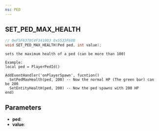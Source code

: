 ```yaml
---
ns: PED
---
```

## SET_PED_MAX_HEALTH

```c
// 0xF5F6378C4F3419D3 0x5533F60B
void SET_PED_MAX_HEALTH(Ped ped, int value);
```

```
sets the maximum health of a ped (can be more than 100) 
```

```
Example:
local ped = PlayerPedId()

AddEventHandler('onPlayerSpawn', fucntion()
  SetPedMaxHealth(ped, 200) -- Now the normal HP (The green bar) can be 200
  SetEntityHealtH(ped, 200) -- Now the ped spawns with 200 HP
end)

```

## Parameters
* **ped**: 
* **value**: 

